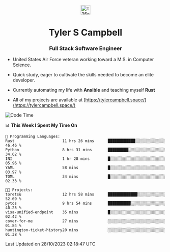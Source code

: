 <p align="center">
<a href="https://www.linkedin.com/in/t36campbell" target="blank"><img align="center" src="https://ik.imagekit.io/t36campbell/Portfolio/linkedin.png.original_m8bbGgPh6.png" alt="t36campbell" height="30" width="30" /></a>
</p>
<h1 align="center">Tyler S Campbell</h1>
<h3 align="center">Full Stack Software Engineer</h3>

* United States Air Force veteran working toward a M.S. in Computer Science.

* Quick study, eager to cultivate the skills needed to become an elite developer.

* Currently automating my life with **Ansible** and teaching myself **Rust**

* All of my projects are available at [https://tylercampbell.space/](https://tylercampbell.space/)

<!--START_SECTION:waka-->
![Code Time](http://img.shields.io/badge/Code%20Time-2%2C934%20hrs%2022%20mins-blue)

📊 **This Week I Spent My Time On** 

```text
💬 Programming Languages: 
Rust                     11 hrs 26 mins      ████████████░░░░░░░░░░░░░   46.46 % 
Python                   8 hrs 31 mins       █████████░░░░░░░░░░░░░░░░   34.62 % 
INI                      1 hr 28 mins        █░░░░░░░░░░░░░░░░░░░░░░░░   05.96 % 
YAML                     58 mins             █░░░░░░░░░░░░░░░░░░░░░░░░   03.97 % 
TOML                     34 mins             █░░░░░░░░░░░░░░░░░░░░░░░░   02.33 % 

🐱‍💻 Projects: 
toretsu                  12 hrs 58 mins      █████████████░░░░░░░░░░░░   52.69 % 
pytos                    9 hrs 54 mins       ██████████░░░░░░░░░░░░░░░   40.25 % 
visa-unified-endpoint    35 mins             █░░░░░░░░░░░░░░░░░░░░░░░░   02.42 % 
cover-for-me             27 mins             ░░░░░░░░░░░░░░░░░░░░░░░░░   01.84 % 
huntington-ticket-history20 mins             ░░░░░░░░░░░░░░░░░░░░░░░░░   01.38 % 
```


 Last Updated on 28/10/2023 02:18:47 UTC
<!--END_SECTION:waka-->
